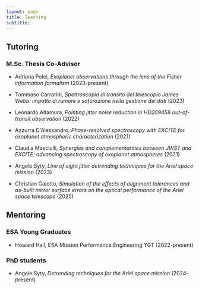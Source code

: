 ```yaml
---
layout: page
title: Teaching
subtitle: 
---
```


## Tutoring

### M.Sc. Thesis Co-Advisor

* Adriana Polci, *Exoplanet observations through the lens of the Fisher information formalism* (2023-present)

* Tommaso Carrarini, *Spettroscopia di transito del telescopio James Webb: impatto di rumore e saturazione nella gestione dei dati* (2023)

* Leonardo Altamura, *Pointing jitter noise reduction in HD209458 out-of-transit observation* (2022)

* Azzurra D'Alessandro, *Phase-resolved spectroscopy with EXCITE for exoplanet atmospheric characterization* (2021)

* Claudia Masciulli, *Synergies and complementarities between JWST and EXCITE: advancing spectroscopy of exoplanet atmospheres* (2021)

* Angele Syty, *Line of sight jitter detrending techniques for the Ariel space mission* (2023)

* Christian Gaiotto, *Simulation of the effects of alignment tolerances and as-built mirror surface errors on the optical performance of the Ariel space telescope* (2025)

## Mentoring

### ESA Young Graduates

* Howard Hall, ESA Mission Performance Engineering YGT (2022-present)

### PhD students

* Angele Syty, *Detrending techniques for the Ariel space mission* (2024-present)
